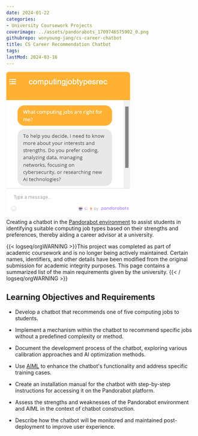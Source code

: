 ```yaml
---
date: 2024-01-22
categories:
- University Coursework Projects
coverimage: ../assets/pandorabots_1709746575902_0.png
githubrepo: wonyoung-jang/cs-career-chatbot
title: CS Career Recommendation Chatbot
tags:
lastMod: 2024-03-16
---
```

![pandorabots.png](/assets/pandorabots_1709746575902_0.png)

Creating a chatbot in the [Pandorabot environment](https://home.pandorabots.com/home.html) to assist students in identifying suitable computing job types based on their strengths and preferences, thereby aiding a career advisor at a university.

{{< logseq/orgWARNING >}}This project was completed as part of academic coursework and is no longer being actively maintained. Certain names, identifiers, and other details have been modified from the original submission for academic integrity purposes. This page contains a summarized list of the main requirements given by the university.
{{< / logseq/orgWARNING >}}

## Learning Objectives and Requirements

  + Develop a chatbot that recommends one of five computing jobs to students.

  + Implement a mechanism within the chatbot to recommend specific jobs without a predefined complexity or method.

  + Document the development process of the chatbot, exploring various calibration approaches and AI optimization methods.

  + Use [AIML](http://www.aiml.foundation/doc.html) to enhance the chatbot's functionality and address specific training cases.

  + Create an installation manual for the chatbot with step-by-step instructions for accessing it on the Pandorabot platform.

  + Assess the strengths and weaknesses of the Pandorabot environment and AIML in the context of chatbot construction.

  + Describe how the chatbot will be monitored and maintained post-deployment to improve user experience.
